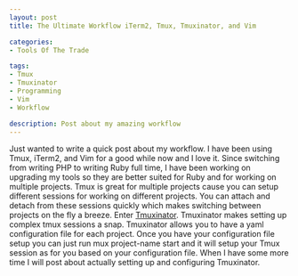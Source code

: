 ```yaml
---
layout: post
title: The Ultimate Workflow iTerm2, Tmux, Tmuxinator, and Vim

categories:
- Tools Of The Trade

tags:
- Tmux
- Tmuxinator
- Programming
- Vim
- Workflow

description: Post about my amazing workflow
---
```


Just wanted to write a quick post about my workflow.
I have been using Tmux, iTerm2, and Vim for a good while now and I love it.
Since switching from writing PHP to writing Ruby full time, I have been
working on upgrading my tools so they are better suited for Ruby and for working on multiple projects.
Tmux is great for multiple projects cause you can setup different sessions for working on different projects.
You can attach and detach from these sessions quickly which makes switching between projects on
the fly a breeze. Enter [Tmuxinator](https://github.com/aziz/tmuxinator). Tmuxinator makes setting up
complex tmux sessions a snap. Tmuxinator allows you to have a yaml configuration file for each project.
Once you have your configuration file setup you can just run mux project-name start and it will setup your
Tmux session as for you based on your configuration file. When I have some more time I will post about
actually setting up and configuring Tmuxinator. 
